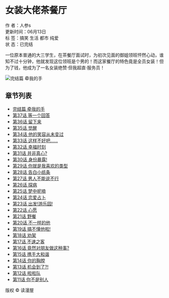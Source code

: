 # 女装大佬茶餐厅

作 者：人参s  
更新时间：06月13日  
标 签：搞笑 生活 都市 纯爱  
状 态：已完结  

一位原本普通的大三学生，在茶餐厅面试时，为初次见面的御姐领班怦然心动，谁知不过十分钟，他就发现这位领班是个男的！而这家餐厅的特色竟是全员女装！但为了钱，他成为了一名女装绝赞·但我超直·服务员！

![完结篇 牵我的手](https://p6.ecombdimg.com/tos-cn-i-scl3phc04j/f9d5300d7b0f4048a70bcea2816eab5c~tplv-scl3phc04j-image.jpeg)

## 章节列表
- [完结篇 牵我的手](https://CmamgaY/vUyEECF.html)
- [第37话 等一个回答](https://CmamgaY/OxQNNAo.html)
- [第36话 留下来](https://CmamgaY/tsbTThl.html)
- [第35话 觉醒](https://CmamgaY/IXpKKZi.html)
- [第34话 他的笑容从未变过](https://CmamgaY/GJwMMae.html)
- [第33话 这样不好吧……](https://CmamgaY/TxrzzcH.html)
- [第32话 幸福时刻](https://CmamgaY/CIaVVJY.html)
- [第31话 并非真心?](https://CmamgaY/OzsxxGS.html)
- [第30话 身份暴露!](https://CmamgaY/XjzVVQf.html)
- [第29话 你就是我喜欢的类型](https://CmamgaY/DRvKKNq.html)
- [第28话 告白小纸条](https://CmamgaY/vUyEERF.html)
- [第27话 男人不能说不行](https://CmamgaY/OxQNNRo.html)
- [第26话 探病](https://CmamgaY/tsbTTGl.html)
- [第25话 梦中呢喃](https://CmamgaY/IXpKKgi.html)
- [第24话 恋爱占卜](https://CmamgaY/GJwMMQe.html)
- [第23话 出发!游乐园!](https://CmamgaY/TxrzzBH.html)
- [第22话 心愿](https://CmamgaY/CIaVVVY.html)
- [第21话 野餐](https://CmamgaY/OzsxxxS.html)
- [第20话 不一样的他](https://CmamgaY/XjzVVVf.html)
- [第19话 搞不懂他啦!](https://CmamgaY/DRvKKKq.html)
- [第18话 劝架](https://CmamgaY/vUyEEEF.html)
- [第17话 不速之客](https://CmamgaY/OxQNNNo.html)
- [第16话 竟然对朋友做这种事?](https://CmamgaY/tsbTTTl.html)
- [第15话 携手大和谐](https://CmamgaY/IXpKKKi.html)
- [第14话 你的胸膛](https://CmamgaY/GJwMMMe.html)
- [第13话 机会到了?!](https://CmamgaY/TxrzzzH.html)
- [第12话 啦啦队](https://CmamgaY/CIaVVgY.html)
- [第11话 你不是别人](https://CmamgaY/OzsxxCS.html)

版权 © 读漫屋